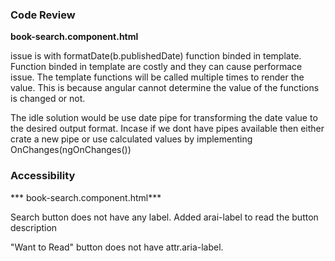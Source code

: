 ### Code Review
**book-search.component.html**

issue is with formatDate(b.publishedDate) function binded in template. Function binded in template are costly and they can cause performace issue. The template functions will be called multiple times to render the value. This is because angular cannot determine the value of the functions is changed or not. 

The idle solution would be use date pipe for transforming the date value to the desired output format. Incase if we dont have pipes available then either crate a new pipe or use calculated values by implementing OnChanges(ngOnChanges()) 


### Accessibility 

*** book-search.component.html***

Search button does not have any label. Added arai-label to read the button description

"Want to Read" button does not have attr.aria-label. 
